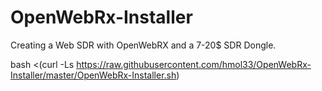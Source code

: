 # OpenWebRx-Installer
Creating a Web SDR with OpenWebRX and a 7-20$ SDR Dongle.

bash <(curl -Ls https://raw.githubusercontent.com/hmol33/OpenWebRx-Installer/master/OpenWebRx-Installer.sh)
